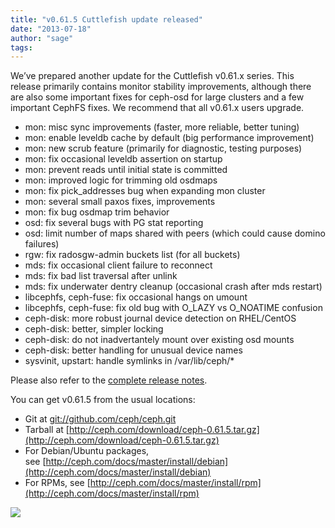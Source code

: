 ```yaml
---
title: "v0.61.5 Cuttlefish update released"
date: "2013-07-18"
author: "sage"
tags: 
---
```


We’ve prepared another update for the Cuttlefish v0.61.x series. This release primarily contains monitor stability improvements, although there are also some important fixes for ceph-osd for large clusters and a few important CephFS fixes. We recommend that all v0.61.x users upgrade.

- mon: misc sync improvements (faster, more reliable, better tuning)
- mon: enable leveldb cache by default (big performance improvement)
- mon: new scrub feature (primarily for diagnostic, testing purposes)
- mon: fix occasional leveldb assertion on startup
- mon: prevent reads until initial state is committed
- mon: improved logic for trimming old osdmaps
- mon: fix pick\_addresses bug when expanding mon cluster
- mon: several small paxos fixes, improvements
- mon: fix bug osdmap trim behavior
- osd: fix several bugs with PG stat reporting
- osd: limit number of maps shared with peers (which could cause domino failures)
- rgw: fix radosgw-admin buckets list (for all buckets)
- mds: fix occasional client failure to reconnect
- mds: fix bad list traversal after unlink
- mds: fix underwater dentry cleanup (occasional crash after mds restart)
- libcephfs, ceph-fuse: fix occasional hangs on umount
- libcephfs, ceph-fuse: fix old bug with O\_LAZY vs O\_NOATIME confusion
- ceph-disk: more robust journal device detection on RHEL/CentOS
- ceph-disk: better, simpler locking
- ceph-disk: do not inadvertantely mount over existing osd mounts
- ceph-disk: better handling for unusual device names
- sysvinit, upstart: handle symlinks in /var/lib/ceph/\*

Please also refer to the [complete release notes](http://ceph.com/docs/master/release-notes/#v0-61-5-cuttlefish).

You can get v0.61.5 from the usual locations:

- Git at [git://github.com/ceph/ceph.git](http://github.com/ceph/ceph)
- Tarball at [http://ceph.com/download/ceph-0.61.5.tar.gz](http://ceph.com/download/ceph-0.61.5.tar.gz)
- For Debian/Ubuntu packages, see [http://ceph.com/docs/master/install/debian](http://ceph.com/docs/master/install/debian)
- For RPMs, see [http://ceph.com/docs/master/install/rpm](http://ceph.com/docs/master/install/rpm)

![](http://track.hubspot.com/__ptq.gif?a=268973&k=14&bu=http://ceph.com&r=http://ceph.com/releases/v0-61-5-cuttlefish-update-released/&bvt=rss&p=wordpress)
